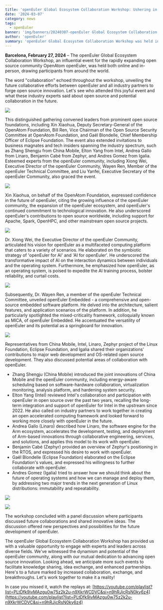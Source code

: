 ```yaml
---
title: 'openEuler Global Ecosystem Collaboration Workshop: Ushering in a New Era of Open Source Innovation'
date: '2024-03-07'
category: news
tags:
  - openEuler
banner: 'img/banners/20240307-openEuler Global Ecosystem Collaboration Workshop.jpg'
author: 'openEuler'
summary: 'openEuler Global Ecosystem Collaboration Workshop was held in Barcelona on Feb 27, 2024, gathering industry luminaries and experts from around the world.'
---
```


**Barcelona, February 27, 2024** – The openEuler Global Ecosystem Collaboration Workshop, an influential event for the rapidly expanding open source community OpenAtom openEuler, was held both online and in-person, drawing participants from around the world. 

The word "collaboration" echoed throughout the workshop, unveiling the future collaborative efforts between openEuler and all industry partners to forge open source innovation. Let's see who attended this joyful event and what these industry experts said about open source and potential collaboration in the future.

![](./images/1.jpg)

This distinguished gathering convened leaders from prominent open source foundations, including Xin Xiaohua, Deputy Secretary-General of the OpenAtom Foundation, Bill Ren, Vice Chairman of the Open Source Security Committee at OpenAtom Foundation, and Gaël Blondelle, Chief Membership Officer of Eclipse Foundation. The event also extended invitations to business magnates and tech insiders spanning the industry spectrum, such as Zhang Shengju from China Mobile, Elton Yang from Intel, Andrea Gallo from Linaro, Benjamin Cabé from Zephyr, and Andres Gomez from Igalia. Esteemed experts from the openEuler community, including Xiong Wei, Executive Director of the openEuler Community, Wayen Ren, Member of the openEuler Technical Committee, and Liu Yanfei, Executive Secretary of the openEuler Community, also graced the event.

![](./images/2.jpg)

Xin Xiaohua, on behalf of the OpenAtom Foundation, expressed confidence in the future of openEuler, citing the growing influence of the openEuler community, the expansion of the openEuler ecosystem, and openEuler's continued commitment to technological innovation. He also underscored openEuler's contributions to open source worldwide, including support for Apache, Spark, OpenHPC, and other mainstream open source projects.

![](./images/3.jpg)

Dr. Xiong Wei, the Executive Director of the openEuler Community, articulated his vision for openEuler as a multifaceted computing platform that caters to a variety of scenarios. He elaborated on the symbiotic strategy of 'openEuler for AI' and 'AI for openEuler'. He underscored the transformative impact of AI on the interaction dynamics between individuals and the operating system. Furthermore, he emphasized how openEuler, as an operating system, is poised to expedite the AI training process, bolster reliability, and curtail costs.

![](./images/4.jpg)

Subsequently, Dr. Wayen Ren, a member of the openEuler Technical Committee, unveiled openEuler Embedded - a comprehensive and open-source embedded software platform. He delved into the architecture, salient features, and application scenarios of the platform. In addition, he particularly spotlighted the mixed-criticality framework, colloquially known as MICA, of openEuler Embedded. He accentuated the versatility of openEuler and its potential as a springboard for innovation.

![](./images/5.jpg)

Representatives from China Mobile, Intel, Linaro, Zephyr project of the Linux Foundation, Eclipse Foundation, and Igalia shared their organizations' contributions to major web development and OS-related open source development. They also discussed potential areas of collaboration with openEuler.

- Zhang Shengju (China Mobile) introduced the joint innovations of China Mobile and the openEuler community, including energy-aware scheduling based on software-hardware collaboration, virtualization monitoring, analysis platform, and hardening system security.
- Elton Yang (Intel) reviewed Intel's collaboration and participation with openEuler in open source over the past two years, recalling the long-term integration and support of openEuler for Intel in the upstream since 2022. He also called on industry partners to work together in creating an open accelerated computing framework and looked forward to working more closely with openEuler in the future.
- Andrea Gallo (Linaro) described how Linaro, the software engine for the Arm ecosystem, accelerates the development, testing, and deployment of Arm-based innovations through collaborative engineering, services, and solutions, and applies this model to its work with openEuler.
- Benjamin Cabé (Zephyr) provided an overview of Zephyr's positioning in the RTOS, and expressed his desire to work with openEuler.
- Gaël Blondelle (Eclipse Foundation) elaborated on the Eclipse Foundation's values, and expressed his willingness to further collaborate with openEuler.
- Andres Gomez (Igalia) tried to answer how we should think about the future of operating systems and how we can manage and deploy them, by addressing two major trends in the next generation of Linux distributions: immutability and repeatability.

![](./images/6.png)

![](./images/7.png)

The workshop concluded with a panel discussion where participants discussed future collaborations and shared innovative ideas. The discussion offered new perspectives and possibilities for the future development of openEuler.

The openEuler Global Ecosystem Collaboration Workshop has provided us with a valuable opportunity to engage with experts and leaders across diverse fields. We've witnessed the dynamism and potential of the openEuler community, along with our mutual dedication to advancing open source innovation. Looking ahead, we anticipate more such events to facilitate knowledge sharing, idea exchange, and enhanced partnerships. Here's to a future marked by increased collaboration, exchange, and breakthroughs. Let's work together to make it a reality!

In case you missed it, watch the replays at: [https://youtube.com/playlist?list=PLtDfk9jvMAzgu0w75z2k2u-n9XkrWCDVC&si=n9hRJjcRsN0ky6z4](https://youtube.com/playlist?list=PLtDfk9jvMAzgu0w75z2k2u-n9XkrWCDVC&si=n9hRJjcRsN0ky6z4)